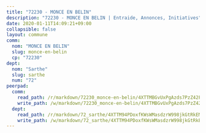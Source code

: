 ```yaml
---
title: "72230 - MONCE EN BELIN"
description: "72230 - MONCE EN BELIN | Entraide, Annonces, Initiatives"
date: 2020-01-11T14:09:21+09:00
collapsible: false
layout: commune
comm:
  nom: "MONCE EN BELIN"
  slug: monce-en-belin
  cp: "72230"
dept:
  nom: "Sarthe"
  slug: sarthe
  num: "72"
peerpad:
  comm:
    read_path: /r/markdown/72230_monce-en-belin/4XTTMBGvUxPgAzds7PzZ42FY7DRbshs3W8NqUEYSmnhMb7RLw
    write_path: /w/markdown/72230_monce-en-belin/4XTTMBGvUxPgAzds7PzZ42FY7DRbshs3W8NqUEYSmnhMb7RLw-K3TgUydfCmyCLQhcddfCeayNEkoC7kypuPFpDfk9CtfwNtg1BmejGL24PDnvGwxe7DtuDS637FCGZ8fJEBPYogQ7czy1YB95FeSRXae8ek5zXHKvN3LPDKpiKrpojHs3dU5S3MP9
  dept:
    read_path: /r/markdown/72_sarthe/4XTTM94PDoxfKWsWMasdzrW998jkGtRkEM3CSUC42xSpuJKZ5
    write_path: /w/markdown/72_sarthe/4XTTM94PDoxfKWsWMasdzrW998jkGtRkEM3CSUC42xSpuJKZ5-K3TgTpjFyG67yVeuXvSAfSYzY4Yx2FMtDhgpv5HM2EDBJRVMn95z33xx4XjRNYNVaVsBPQ1t4pG9MoyNqwTqa8mcnEUB8rK4BMVbvUhCtGWCPSFnDCaT8GJTyimDgsCirLN3zswh
---
```


